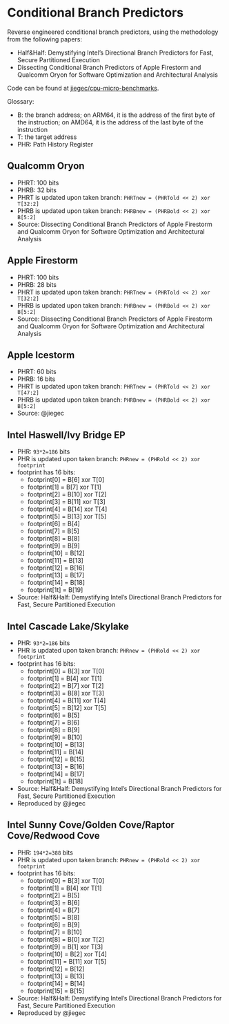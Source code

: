 # Conditional Branch Predictors

Reverse engineered conditional branch predictors, using the methodology from the following papers:

- Half&Half: Demystifying Intel’s Directional Branch Predictors for Fast, Secure Partitioned Execution
- Dissecting Conditional Branch Predictors of Apple Firestorm and Qualcomm Oryon for Software Optimization and Architectural Analysis

Code can be found at [jiegec/cpu-micro-benchmarks](https://github.com/jiegec/cpu-micro-benchmarks).

Glossary:

- B: the branch address; on ARM64, it is the address of the first byte of the instruction; on AMD64, it is the address of the last byte of the instruction
- T: the target address
- PHR: Path History Register

## Qualcomm Oryon

- PHRT: 100 bits
- PHRB: 32 bits
- PHRT is updated upon taken branch: `PHRTnew = (PHRTold << 2) xor T[32:2]`
- PHRB is updated upon taken branch: `PHRBnew = (PHRBold << 2) xor B[5:2]`
- Source: Dissecting Conditional Branch Predictors of Apple Firestorm and Qualcomm Oryon for Software Optimization and Architectural Analysis

## Apple Firestorm

- PHRT: 100 bits
- PHRB: 28 bits
- PHRT is updated upon taken branch: `PHRTnew = (PHRTold << 2) xor T[32:2]`
- PHRB is updated upon taken branch: `PHRBnew = (PHRBold << 2) xor B[5:2]`
- Source: Dissecting Conditional Branch Predictors of Apple Firestorm and Qualcomm Oryon for Software Optimization and Architectural Analysis

## Apple Icestorm

- PHRT: 60 bits
- PHRB: 16 bits
- PHRT is updated upon taken branch: `PHRTnew = (PHRTold << 2) xor T[47:2]`
- PHRB is updated upon taken branch: `PHRBnew = (PHRBold << 2) xor B[5:2]`
- Source: @jiegec

## Intel Haswell/Ivy Bridge EP

- PHR: `93*2=186` bits
- PHR is updated upon taken branch: `PHRnew = (PHRold << 2) xor footprint`
- footprint has 16 bits:
    - footprint[0] = B[6] xor T[0]
    - footprint[1] = B[7] xor T[1]
    - footprint[2] = B[10] xor T[2]
    - footprint[3] = B[11] xor T[3]
    - footprint[4] = B[14] xor T[4]
    - footprint[5] = B[13] xor T[5]
    - footprint[6] = B[4]
    - footprint[7] = B[5]
    - footprint[8] = B[8]
    - footprint[9] = B[9]
    - footprint[10] = B[12]
    - footprint[11] = B[13]
    - footprint[12] = B[16]
    - footprint[13] = B[17]
    - footprint[14] = B[18]
    - footprint[1t] = B[19]
- Source: Half&Half: Demystifying Intel’s Directional Branch Predictors for Fast, Secure Partitioned Execution

## Intel Cascade Lake/Skylake

- PHR: `93*2=186` bits
- PHR is updated upon taken branch: `PHRnew = (PHRold << 2) xor footprint`
- footprint has 16 bits:
    - footprint[0] = B[3] xor T[0]
    - footprint[1] = B[4] xor T[1]
    - footprint[2] = B[7] xor T[2]
    - footprint[3] = B[8] xor T[3]
    - footprint[4] = B[11] xor T[4]
    - footprint[5] = B[12] xor T[5]
    - footprint[6] = B[5]
    - footprint[7] = B[6]
    - footprint[8] = B[9]
    - footprint[9] = B[10]
    - footprint[10] = B[13]
    - footprint[11] = B[14]
    - footprint[12] = B[15]
    - footprint[13] = B[16]
    - footprint[14] = B[17]
    - footprint[1t] = B[18]
- Source: Half&Half: Demystifying Intel’s Directional Branch Predictors for Fast, Secure Partitioned Execution
- Reproduced by @jiegec

## Intel Sunny Cove/Golden Cove/Raptor Cove/Redwood Cove

- PHR: `194*2=388` bits
- PHR is updated upon taken branch: `PHRnew = (PHRold << 2) xor footprint`
- footprint has 16 bits:
    - footprint[0] = B[3] xor T[0]
    - footprint[1] = B[4] xor T[1]
    - footprint[2] = B[5]
    - footprint[3] = B[6]
    - footprint[4] = B[7]
    - footprint[5] = B[8]
    - footprint[6] = B[9]
    - footprint[7] = B[10]
    - footprint[8] = B[0] xor T[2]
    - footprint[9] = B[1] xor T[3]
    - footprint[10] = B[2] xor T[4]
    - footprint[11] = B[11] xor T[5]
    - footprint[12] = B[12]
    - footprint[13] = B[13]
    - footprint[14] = B[14]
    - footprint[15] = B[15]
- Source: Half&Half: Demystifying Intel’s Directional Branch Predictors for Fast, Secure Partitioned Execution
- Reproduced by @jiegec
